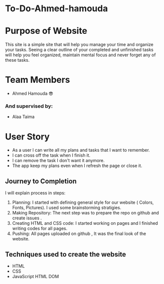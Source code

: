 # To-Do-Ahmed-hamouda

# Purpose of Website

This site is a simple site that will help you manage your time and organize your tasks. Seeing a clear outline of your completed and unfinished tasks will help you feel organized, maintain mental focus and never forget any of these tasks.

# Team Members
* Ahmed Hamouda 😎

### And supervised by:
* Alaa Taima 


# User Story
* As a user I can write all my plans and tasks that I want to remember.
* I can cross off the task when I finish it.
* I can remove the task I don't want it anymore.
* The app keep my plans even when I refresh the page or close it.


## Journey to Completion
 
 I will explain process in steps: 
1.  Planning: I started with defining general style for our website ( Colors, Fonts, Pictures). I used some brainstorming stratigies.
2.  Making Repository: The next step was to prepare the repo on github and create issues .
3. Creating HTML and CSS code: I started working on pages and I finished writing codes for all pages.
4. Pushing: All pages uploaded on github , It was the final look of the website.


## Techniques used to create the website 
* HTML
* CSS
* JavaScript HTML DOM
